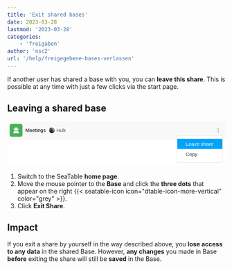 ```yaml
---
title: 'Exit shared bases'
date: 2023-03-28
lastmod: '2023-03-28'
categories:
    - 'freigaben'
author: 'nsc2'
url: '/help/freigegebene-bases-verlassen'
---
```


If another user has shared a base with you, you can **leave this share**. This is possible at any time with just a few clicks via the start page.

## Leaving a shared base

![Exit shared bases](images/leave-shared-base.png)

1. Switch to the SeaTable **home page**.
2. Move the mouse pointer to the **Base** and click the **three dots** that appear on the right {{< seatable-icon icon="dtable-icon-more-vertical" color="grey" >}}.
3. Click **Exit Share**.

## Impact

If you exit a share by yourself in the way described above, you **lose access to any data** in the shared Base. However, **any changes** you made in Base **before** exiting the share will still be **saved** in the Base.
